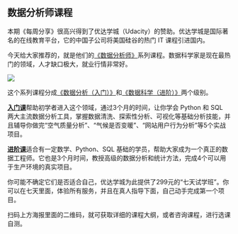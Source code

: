 
## 数据分析师课程

本期《每周分享》很高兴得到了优达学城（Udacity）的赞助。优达学城是国际著名的在线教育平台，它的中国子公司将美国硅谷的热门 IT 课程引进国内。

今天给大家推荐的，就是他们的[《数据分析师》](https://cn.udacity.com/dand?utm_source=wechat-kol-ruanyf&utm_medium=kol&utm_campaign=dand)系列课程。数据科学家是现在最热门的领域，人才缺口极大，就业行情非常好。

![](https://cdn.nlark.com/yuque/0/2018/jpeg/84141/1537856930848-9bbfa34d-f290-444f-8d2e-e0cc6f17789f.jpeg)

这个系列课程分成[《数据分析（入门）》](https://cn.udacity.com/course/data-analyst-nanodegree--nd002-cn-basic-trial)和[《数据科学（进阶）》](https://cn.udacity.com/course/data-analyst-nanodegree--nd002-cn-advanced-trial)两个级别。

[**入门课**](https://cn.udacity.com/course/data-analyst-nanodegree--nd002-cn-basic-trial)帮助初学者进入这个领域，通过3个月的时间，让你学会 Python 和 SQL 两大主流数据分析工具，掌握数据清洗、探索性分析、可视化等基础分析技能，并且辅导你做完“空气质量分析”、“气候是否变暖”、“网站用户行为分析”等5个实战项目。

[**进阶课**](https://cn.udacity.com/course/data-analyst-nanodegree--nd002-cn-advanced-trial)适合有一定数学、Python、SQL 基础的学员，帮助大家成为一个真正的数据工程师。它也是3个月时间，教授高级的数据分析和统计方法，完成4个可以用于生产环境的真实项目。

你可能不确定它们是否适合自己，优达学城为此提供了299元的“七天试学班”。你可以在七天里面，体验所有服务，并且在真人指导下面，自己动手完成第一个项目。

扫码上方海报里面的二维码，就可获取详细的课程大纲，或者咨询课程，进行选课自测。
